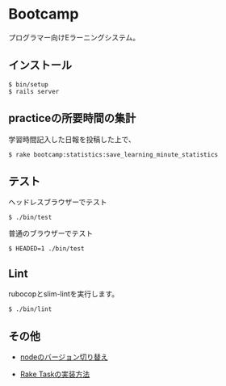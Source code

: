 # Bootcamp

プログラマー向けEラーニングシステム。

## インストール

```
$ bin/setup
$ rails server
```

## practiceの所要時間の集計

学習時間記入した日報を投稿した上で、

```
$ rake bootcamp:statistics:save_learning_minute_statistics
```

## テスト

ヘッドレスブラウザーでテスト

```
$ ./bin/test
```

普通のブラウザーでテスト

```
$ HEADED=1 ./bin/test
```

## Lint

rubocopとslim-lintを実行します。

```
$ ./bin/lint
```

## その他

- [nodeのバージョン切り替え](https://github.com/fjordllc/bootcamp/wiki/node%E3%81%AE%E3%83%90%E3%83%BC%E3%82%B8%E3%83%A7%E3%83%B3%E5%88%87%E3%82%8A%E6%9B%BF%E3%81%88)

- [Rake Taskの実装方法](https://github.com/fjordllc/bootcamp/wiki/Rake-Task%E3%81%AE%E5%AE%9F%E8%A3%85%E6%96%B9%E6%B3%95)
